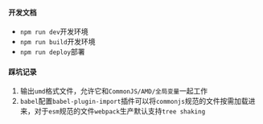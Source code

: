 #### 开发文档

- `npm run dev`开发环境
- `npm run build`开发环境
- `npm run deploy`部署

#### 踩坑记录

1. 输出`umd`格式文件，允许它和`CommonJS/AMD/全局变量`一起工作
2. `babel`配置`babel-plugin-import`插件可以将`commonjs`规范的文件按需加载进来，对于`esm`规范的文件`webpack`生产默认支持`tree shaking`
